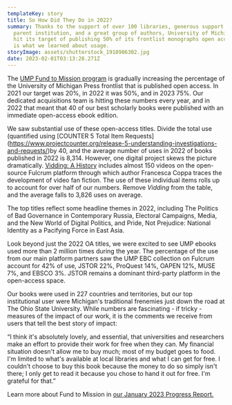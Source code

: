 ```yaml
---
templateKey: story
title: So How Did They Do in 2022?
summary: Thanks to the support of over 100 libraries, generous support from its
  parent institution, and a great group of authors, University of Michigan Press
  hit its target of publishing 50% of its frontlist monographs open access. This
  is what we learned about usage.
storyImage: assets/shutterstock_1918986302.jpg
date: 2023-02-01T03:13:28.271Z
---
```

T﻿he [UMP Fund to Mission program](https://ebc.press.umich.edu/invest) is gradually increasing the percentage of the University of Michigan Press frontlist that is published open access. In 2021 our target was 20%, in 2022 it was 50%, and in 2023 75%.  Our dedicated acquisitions team is hitting these numbers every year, and in 2022 that meant that 40 of our best scholarly books were published with an immediate open-access ebook edition.

W﻿e saw substantial use of these open-access titles. Divide the total use (quantified using [COUNTER 5 Total Item Requests] (https://www.projectcounter.org/release-5-understanding-investigations-and-requests/)by 40, and the average number of uses in 2022 of books published in 2022 is 8,314. However, one digital project skews the picture dramatically. [Vidding: A History](https://www.fulcrum.org/concern/monographs/hq37vq792?locale=en) includes almost 150 videos on the open-source Fulcrum platform through which author Francesca Coppa traces the development of video fan fiction. The use of these individual items rolls up to account for over half of our numbers. Remove *Vidding* from the table, and the average falls to 3,826 uses on average.

T﻿he top titles reflect some headline themes in 2022, including The Politics of Bad Governance in Contemporary Russia, Electoral Campaigns, Media, and the New World of Digital Politics, and Pride, Not Prejudice: National Identity as a Pacifying Force in East Asia.

L﻿ook beyond just the 2022 OA titles, we were excited to see UMP ebooks used more than 2 million times during the year. The percentage of the use from our main platform partners saw the UMP EBC collection on Fulcrum account for 42% of use, JSTOR 22%, ProQuest 14%, OAPEN 12%, MUSE 7%, and EBSCO 3%. JSTOR remains a dominant third-party platform in the open-access space.

O﻿ur books were used in 227 countries and territories, but our top institutional user were Michigan's traditional frenemies just down the road at The Ohio State University. While numbers are fascinating - if tricky - measures of the impact of our work, it is the comments we receive from users that tell the best story of impact:

<!--StartFragment-->

“I think it's absolutely lovely, and essential, that universities and researchers make an effort to provide their work for free when they can. My financial situation doesn't allow me to buy much; most of my budget goes to food. I'm limited to what's available at local libraries and what I can get for free. I couldn't choose to buy this book because the money to do so simply isn't there; I only get to read it because you chose to hand it out for free. I'm grateful for that.”

<!--EndFragment-->

L﻿earn more about Fund to Mission in [our January 2023 Progress Report.](https://drive.google.com/file/d/1KNRWFQ-rI_EOyg5uEqPtyeOvNPo_PPGa/view?usp=sharing)